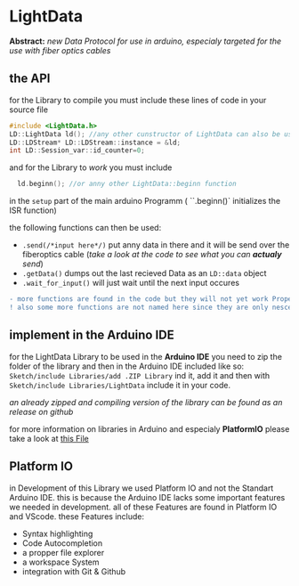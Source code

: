 # LightData 
**Abstract:**
_new Data Protocol for use in arduino, especialy targeted for the use with fiber optics cables_ 

## the API
for the Library to compile you must include these lines of code in your source file
```c++
#include <LightData.h>
LD::LightData ld(); //any other cunstructor of LightData can also be used
LD::LDStream* LD::LDStream::instance = &ld;
int LD::Session_var::id_counter=0; 
```
and for the Library to _work_ you must include 
```c++
  ld.beginn(); //or anny other LightData::beginn function
```
in the `setup` part of the main arduino Programm 
( ``.beginn()` initializes the ISR function)

the following functions can then be used:
* `.send(/*input here*/)` put anny data in there and it will be send over the fiberoptics cable (_take a look at the code to see what you can **actualy** send_)
* `.getData()` dumps out the last recieved Data as an `LD::data` object
* `.wait_for_input()` will just wait until the next input occures
```diff
- more functions are found in the code but they will not yet work Properly since they are not finnished yet
! also some more functions are not named here since they are only nescesary for setup and can be easily understood by looking at the code
```

## implement in the Arduino IDE
for the LightData Library to be used in the **Arduino IDE** you need to zip
 the folder of the library and then in the Arduino 
IDE included like so:
`Sketch/include Libraries/add .ZIP Library` ind it, add it 
and then with `Sketch/include Libraries/LightData` include it in your code.

_an already zipped and compiling version of the library can be found 
as an release on github_

for more information on libraries in Arduino and especialy **PlatformIO** please take a look at [this File](lib/README.md)

## Platform IO
in Development of this Library we used Platform IO and not the Standart Arduino IDE. this is because the Arduino IDE lacks some important features we needed in development. all of these Features are found in Platform IO and VScode. these Features include:
* Syntax highlighting
* Code Autocompletion
* a propper file explorer
* a workspace System
* integration with Git & Github
